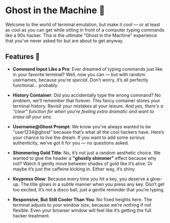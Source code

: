 # Ghost in the Machine 🚀

Welcome to the world of terminal emulation, but make it _cool_ — or at least as cool as you can get while sitting in front of a computer typing commands like a 90s hacker. This is the ultimate "Ghost in the Machine" experience that you've never asked for but are about to get anyway.

## Features 🎉

- **Command Input Like a Pro**: Ever dreamed of typing commands just like in your favorite terminal? Well, now you can — but with random usernames, because you're _special_. Don’t worry, it’s all perfectly functional... probably.
- **History Container**: Did you accidentally type the wrong command? No problem, we’ll remember that forever. This fancy container stores your terminal history. Revisit your mistakes at your leisure. _And yes, there's a "clear" function for when you're feeling extra dramatic and want to erase all your sins._

- **Username@Ghost Prompt**: We know you’ve always wanted to be “user1234@ghost” because that’s what all the cool hackers have. Here’s your chance to live the dream. If you want to add some _serious_ authenticity, we’ve got it for you — no questions asked.

- **Shimmering Gold Title**: No, it’s not just a random aesthetic choice. We wanted to give the header a **"ghostly shimmer"** effect because why not? Watch it gently move between shades of gold like it’s alive. Or maybe it’s just the caffeine kicking in. Either way, it’s shiny.

- **Keypress Glow**: Because every time you hit a key, you deserve a glow-up. The title glows in a _subtle_ manner when you press any key. Don’t get too excited, it’s not a disco ball, just a gentle reminder that you’re typing.

- **Responsive, But Still Cooler Than You**: No fixed heights here. The terminal adjusts to your window size, because we’re nothing if not flexible. Even your browser window will feel like it’s getting the full hacker treatment.
